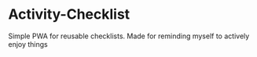 # Activity-Checklist
Simple PWA for reusable checklists. Made for reminding myself to actively enjoy things
